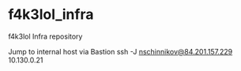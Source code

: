 # f4k3lol_infra
f4k3lol Infra repository

Jump to internal host via Bastion
ssh -J nschinnikov@84.201.157.229 10.130.0.21

